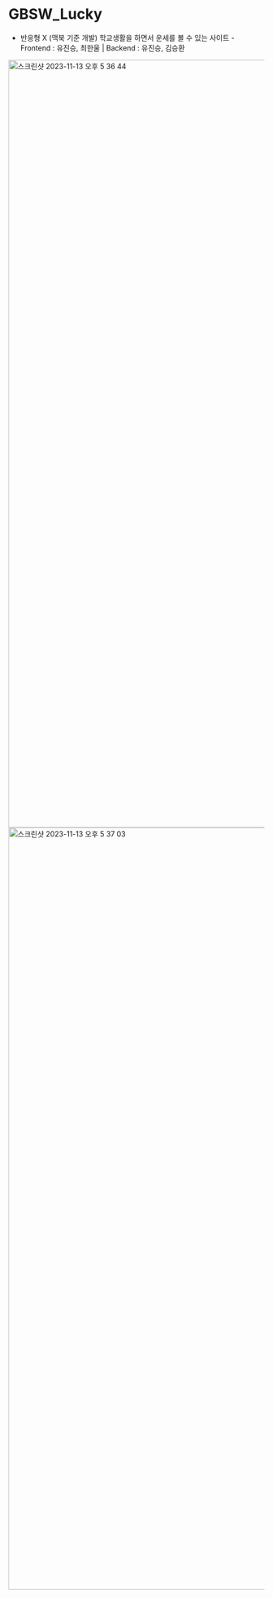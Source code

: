 # GBSW_Lucky
- 반응형 X (맥북 기준 개발)
학교생활을 하면서 운세를 볼 수 있는 사이트 - Frontend : 유진승, 최한울 | Backend : 유진승, 김승환

<img width="1508" alt="스크린샷 2023-11-13 오후 5 36 44" src="https://github.com/gbsw-stackmasters/GBSW_Lucky/assets/127307160/608597cf-337b-47e3-bb96-6368203dc42a">
<br />
<img width="1497" alt="스크린샷 2023-11-13 오후 5 37 03" src="https://github.com/gbsw-stackmasters/GBSW_Lucky/assets/127307160/fa7ec262-e78b-4170-9390-e3eef2028461">
